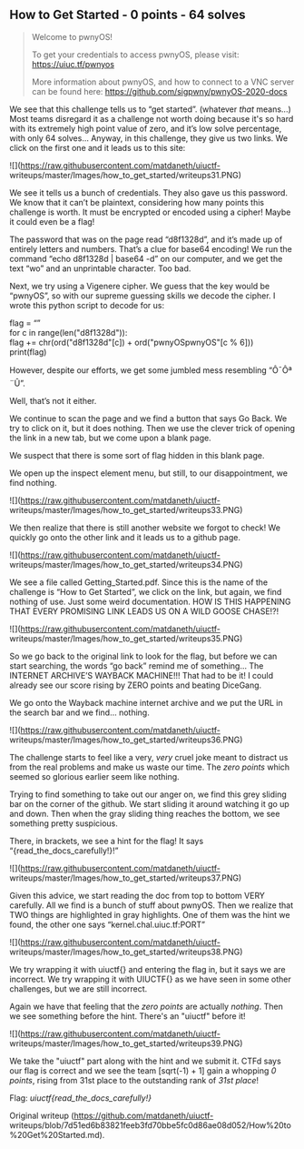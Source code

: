 ## How to Get Started - 0 points - 64 solves

>Welcome to pwnyOS!  
>  
>To get your credentials to access pwnyOS, please visit:
https://uiuc.tf/pwnyos  
>  
>More information about pwnyOS, and how to connect to a VNC server can be
found here: https://github.com/sigpwny/pwnyOS-2020-docs

We see that this challenge tells us to “get started”. (whatever *that*
means...)  Most teams disregard it as a challenge not worth doing because it's
so hard with its extremely high point value of zero, and it’s low solve
percentage, with only 64 solves... Anyway, in this challenge, they give us two
links. We click on the first one and it leads us to this site:

![](https://raw.githubusercontent.com/matdaneth/uiuctf-
writeups/master/Images/how_to_get_started/writeups31.PNG)

We see it tells us a bunch of credentials. They also gave us this password. We
know that it can’t be plaintext, considering how many points this challenge is
worth. It must be encrypted or encoded using a cipher! Maybe it could even be
a flag!

The password that was on the page read  “d8f1328d”, and it’s made up of entirely letters and numbers. That’s a clue for base64 encoding! We run the command “echo d8f1328d | base64 -d” on our computer, and we get the text “wo” and an unprintable character. Too bad.

Next, we try using a Vigenere cipher. We guess that the key would be “pwnyOS”,
so with our supreme guessing skills we decode the cipher. I wrote this python
script to decode for us:

   flag = “”  
   for c in range(len("d8f1328d")):  
	 flag += chr(ord("d8f1328d"[c]) + ord("pwnyOSpwnyOS"[c % 6]))  
   print(flag)

However, despite our efforts, we get some jumbled mess resembling “Ô¯Ôª¨Û”.

Well, that’s not it either.

We continue to scan the page and we find a button that says Go Back. We try to
click on it, but it does nothing. Then we use the clever trick of opening the
link in a new tab, but we come upon a blank page.

We suspect that there is some sort of flag hidden in this blank page.

We open up the inspect element menu, but still, to our disappointment, we find
nothing.

![](https://raw.githubusercontent.com/matdaneth/uiuctf-
writeups/master/Images/how_to_get_started/writeups33.PNG)

We then realize that there is still another website we forgot to check! We
quickly go onto the other link and it leads us to a github page.

![](https://raw.githubusercontent.com/matdaneth/uiuctf-
writeups/master/Images/how_to_get_started/writeups34.PNG)

We see a file called Getting_Started.pdf. Since this is the name of the
challenge is “How to Get Started”, we click on the link, but again, we find
nothing of use. Just some weird documentation. HOW IS THIS HAPPENING THAT
EVERY PROMISING LINK LEADS US ON A WILD GOOSE CHASE!?!

![](https://raw.githubusercontent.com/matdaneth/uiuctf-
writeups/master/Images/how_to_get_started/writeups35.PNG)

So we go back to the original link to look for the flag, but before we can
start searching, the words “go back” remind me of something… The INTERNET
ARCHIVE’S WAYBACK MACHINE!!! That had to be it! I could already see our score
rising by ZERO points and beating DiceGang.

We go onto the Wayback machine internet archive and we put the URL in the
search bar and we find… nothing.

![](https://raw.githubusercontent.com/matdaneth/uiuctf-
writeups/master/Images/how_to_get_started/writeups36.PNG)

The challenge starts to feel like a very, *very* cruel joke meant to distract
us from the real problems and make us waste our time. The *zero points* which
seemed so glorious earlier seem like nothing.

Trying to find something to take out our anger on, we find this grey sliding
bar on the corner of the github. We start sliding it around watching it go up
and down. Then when the gray sliding thing reaches the bottom, we see
something pretty suspicious.

There, in brackets, we see a hint for the flag! It says
“{read_the_docs_carefully!}!”

![](https://raw.githubusercontent.com/matdaneth/uiuctf-
writeups/master/Images/how_to_get_started/writeups37.PNG)

Given this advice, we start reading the doc from top to bottom VERY carefully.
All we find is a bunch of stuff about pwnyOS. Then we realize that TWO things
are highlighted in gray highlights. One of them was the hint we found, the
other one says “kernel.chal.uiuc.tf:PORT”

![](https://raw.githubusercontent.com/matdaneth/uiuctf-
writeups/master/Images/how_to_get_started/writeups38.PNG)

We try wrapping it with uiuctf{} and entering the flag in, but it says we are
incorrect. We try wrapping it with UIUCTF{} as we have seen in some other
challenges, but we are still incorrect.

Again we have that feeling that the *zero points* are actually *nothing*. Then
we see something before the hint. There's an "uiuctf" before it!

![](https://raw.githubusercontent.com/matdaneth/uiuctf-
writeups/master/Images/how_to_get_started/writeups39.PNG)

We take the "uiuctf" part along with the hint and we submit it. CTFd says our
flag is correct and we see the team [sqrt(-1) + 1] gain a whopping *0 points*,
rising from 31st place to the outstanding rank of *31st place*!

Flag: *uiuctf{read_the_docs_carefully!}*

Original writeup (https://github.com/matdaneth/uiuctf-
writeups/blob/7d51ed6b83821feeb3fd70bbe5fc0d86ae08d052/How%20to%20Get%20Started.md).